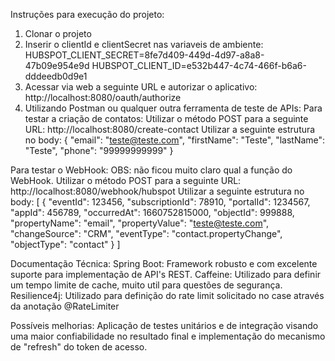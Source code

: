 Instruções para execução do projeto:

1. Clonar o projeto
2. Inserir o clientId e clientSecret nas variaveis de ambiente:
    HUBSPOT_CLIENT_SECRET=8fe7d409-449d-4d97-a8a8-47b09e954e9d
    HUBSPOT_CLIENT_ID=e532b447-4c74-466f-b6a6-dddeedb0d9e1
3. Acessar via web a seguinte URL e autorizar o aplicativo: http://localhost:8080/oauth/authorize
4. Utilizando Postman ou qualquer outra ferramenta de teste de APIs:
Para testar a criação de contatos:
    Utilizar o método POST para a seguinte URL: http://localhost:8080/create-contact
    Utilizar a seguinte estrutura no body:
   {
     "email": "teste@teste.com",
     "firstName": "Teste",
     "lastName": "Teste",
     "phone": "99999999999"
   }
   
Para testar o WebHook:
OBS: não ficou muito claro qual a função do WebHook.
    Utilizar o método POST para a seguinte URL: http://localhost:8080/webhook/hubspot
    Utilizar a seguinte estrutura no body:
    [
      {
        "eventId": 123456,
        "subscriptionId": 78910,
        "portalId": 1234567,
        "appId": 456789,
        "occurredAt": 1660752815000,
        "objectId": 999888,
        "propertyName": "email",
        "propertyValue": "teste@teste.com",
        "changeSource": "CRM",
        "eventType": "contact.propertyChange",
        "objectType": "contact"
      }
    ]

Documentação Técnica:
Spring Boot: Framework robusto e com excelente suporte para implementação de API's REST.
Caffeine: Utilizado para definir um tempo limite de cache, muito util para questões de segurança.
Resilience4j: Utilizado para definição do rate limit solicitado no case através da anotação @RateLimiter

Possíveis melhorias: Aplicação de testes unitários e de integração visando uma maior confiabilidade no resultado final e implementação do mecanismo de "refresh" do token de acesso.
